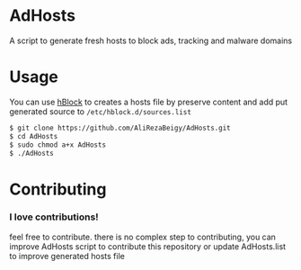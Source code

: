 # AdHosts
A script to generate fresh hosts to block ads, tracking and malware domains

# Usage
You can use [hBlock](https://github.com/hectorm/hblock) to creates a hosts file by preserve content and add put generated source to ```/etc/hblock.d/sources.list```
```sh
$ git clone https://github.com/AliRezaBeigy/AdHosts.git
$ cd AdHosts
$ sudo chmod a+x AdHosts
$ ./AdHosts
```
# Contributing
### I love contributions!
feel free to contribute. there is no complex step to contributing, you can improve AdHosts script to contribute this repository or update AdHosts.list to improve generated hosts file